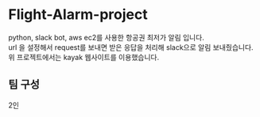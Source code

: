 # Flight-Alarm-project
python, slack bot, aws ec2를 사용한 항공권 최저가 알림 입니다.  
url 을 설정해서 request를 보내면 받은 응답을 처리해 slack으로 알림 보내줬습니다.  
위 프로젝트에서는 kayak 웹사이트를 이용했습니다.


팀 구성
-----
2인 
